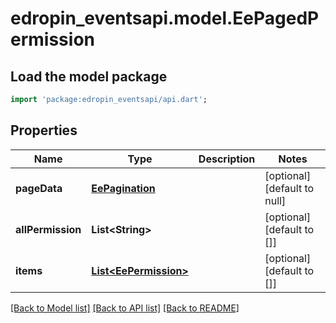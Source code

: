 # edropin_eventsapi.model.EePagedPermission

## Load the model package
```dart
import 'package:edropin_eventsapi/api.dart';
```

## Properties
Name | Type | Description | Notes
------------ | ------------- | ------------- | -------------
**pageData** | [**EePagination**](EePagination.md) |  | [optional] [default to null]
**allPermission** | **List&lt;String&gt;** |  | [optional] [default to []]
**items** | [**List&lt;EePermission&gt;**](EePermission.md) |  | [optional] [default to []]

[[Back to Model list]](../README.md#documentation-for-models) [[Back to API list]](../README.md#documentation-for-api-endpoints) [[Back to README]](../README.md)


